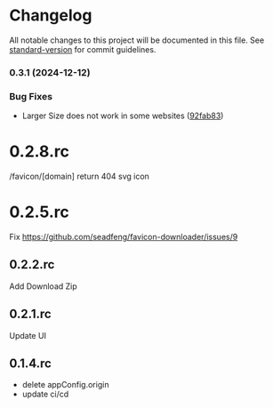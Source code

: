 # Changelog

All notable changes to this project will be documented in this file. See [standard-version](https://github.com/conventional-changelog/standard-version) for commit guidelines.

### 0.3.1 (2024-12-12)


### Bug Fixes

* Larger Size does not work in some websites ([92fab83](https://github.com/seadfeng/favicon-downloader/commit/92fab835f70413ebbb02785c23070301d2e801d1))

# 0.2.8.rc

/favicon/[domain] return 404 svg icon

# 0.2.5.rc

Fix https://github.com/seadfeng/favicon-downloader/issues/9

## 0.2.2.rc

Add Download Zip

## 0.2.1.rc

Update UI

## 0.1.4.rc

- delete appConfig.origin
- update ci/cd